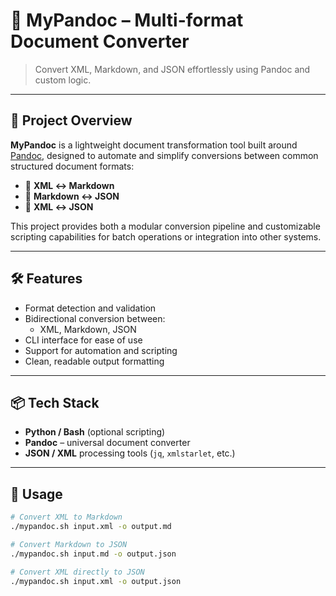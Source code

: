 # 🧾 MyPandoc – Multi-format Document Converter

> Convert XML, Markdown, and JSON effortlessly using Pandoc and custom logic.

---

## 🚀 Project Overview

**MyPandoc** is a lightweight document transformation tool built around [Pandoc](https://pandoc.org/), designed to automate and simplify conversions between common structured document formats:

- 📄 **XML ↔ Markdown**
- 📄 **Markdown ↔ JSON**
- 📄 **XML ↔ JSON**

This project provides both a modular conversion pipeline and customizable scripting capabilities for batch operations or integration into other systems.

---

## 🛠️ Features

- Format detection and validation
- Bidirectional conversion between:
  - XML, Markdown, JSON
- CLI interface for ease of use
- Support for automation and scripting
- Clean, readable output formatting

---

## 📦 Tech Stack

- **Python / Bash** (optional scripting)
- **Pandoc** – universal document converter
- **JSON / XML** processing tools (`jq`, `xmlstarlet`, etc.)

---

## 📄 Usage

```bash
# Convert XML to Markdown
./mypandoc.sh input.xml -o output.md

# Convert Markdown to JSON
./mypandoc.sh input.md -o output.json

# Convert XML directly to JSON
./mypandoc.sh input.xml -o output.json

